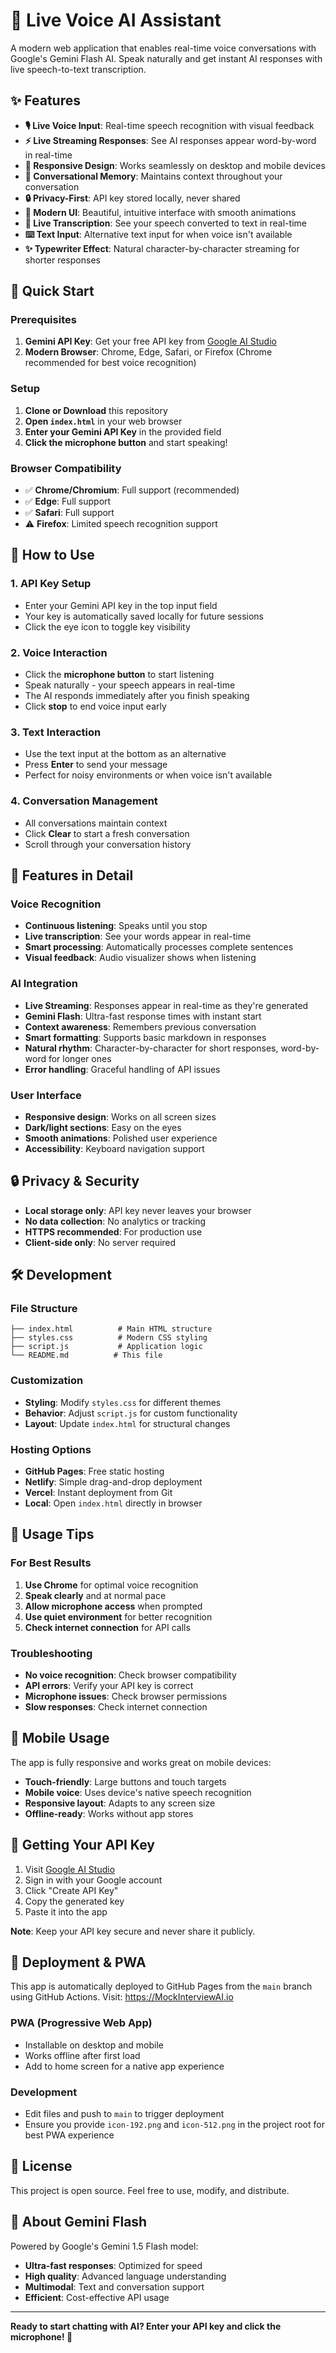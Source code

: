 # 🎤 Live Voice AI Assistant

A modern web application that enables real-time voice conversations with Google's Gemini Flash AI. Speak naturally and get instant AI responses with live speech-to-text transcription.

## ✨ Features

- **🎙️ Live Voice Input**: Real-time speech recognition with visual feedback
- **⚡ Live Streaming Responses**: See AI responses appear word-by-word in real-time
- **📱 Responsive Design**: Works seamlessly on desktop and mobile devices
- **💬 Conversational Memory**: Maintains context throughout your conversation
- **🔒 Privacy-First**: API key stored locally, never shared
- **🎨 Modern UI**: Beautiful, intuitive interface with smooth animations
- **📝 Live Transcription**: See your speech converted to text in real-time
- **⌨️ Text Input**: Alternative text input for when voice isn't available
- **✨ Typewriter Effect**: Natural character-by-character streaming for shorter responses

## 🚀 Quick Start

### Prerequisites

1. **Gemini API Key**: Get your free API key from [Google AI Studio](https://makersuite.google.com/app/apikey)
2. **Modern Browser**: Chrome, Edge, Safari, or Firefox (Chrome recommended for best voice recognition)

### Setup

1. **Clone or Download** this repository
2. **Open `index.html`** in your web browser
3. **Enter your Gemini API Key** in the provided field
4. **Click the microphone button** and start speaking!

### Browser Compatibility

- ✅ **Chrome/Chromium**: Full support (recommended)
- ✅ **Edge**: Full support
- ✅ **Safari**: Full support
- ⚠️ **Firefox**: Limited speech recognition support

## 🎯 How to Use

### 1. API Key Setup
- Enter your Gemini API key in the top input field
- Your key is automatically saved locally for future sessions
- Click the eye icon to toggle key visibility

### 2. Voice Interaction
- Click the **microphone button** to start listening
- Speak naturally - your speech appears in real-time
- The AI responds immediately after you finish speaking
- Click **stop** to end voice input early

### 3. Text Interaction
- Use the text input at the bottom as an alternative
- Press **Enter** to send your message
- Perfect for noisy environments or when voice isn't available

### 4. Conversation Management
- All conversations maintain context
- Click **Clear** to start a fresh conversation
- Scroll through your conversation history

## 🔧 Features in Detail

### Voice Recognition
- **Continuous listening**: Speaks until you stop
- **Live transcription**: See your words appear in real-time
- **Smart processing**: Automatically processes complete sentences
- **Visual feedback**: Audio visualizer shows when listening

### AI Integration
- **Live Streaming**: Responses appear in real-time as they're generated
- **Gemini Flash**: Ultra-fast response times with instant start
- **Context awareness**: Remembers previous conversation
- **Smart formatting**: Supports basic markdown in responses
- **Natural rhythm**: Character-by-character for short responses, word-by-word for longer ones
- **Error handling**: Graceful handling of API issues

### User Interface
- **Responsive design**: Works on all screen sizes
- **Dark/light sections**: Easy on the eyes
- **Smooth animations**: Polished user experience
- **Accessibility**: Keyboard navigation support

## 🔒 Privacy & Security

- **Local storage only**: API key never leaves your browser
- **No data collection**: No analytics or tracking
- **HTTPS recommended**: For production use
- **Client-side only**: No server required

## 🛠️ Development

### File Structure
```
├── index.html          # Main HTML structure
├── styles.css          # Modern CSS styling
├── script.js           # Application logic
└── README.md          # This file
```

### Customization
- **Styling**: Modify `styles.css` for different themes
- **Behavior**: Adjust `script.js` for custom functionality
- **Layout**: Update `index.html` for structural changes

### Hosting Options
- **GitHub Pages**: Free static hosting
- **Netlify**: Simple drag-and-drop deployment
- **Vercel**: Instant deployment from Git
- **Local**: Open `index.html` directly in browser

## 🤝 Usage Tips

### For Best Results
1. **Use Chrome** for optimal voice recognition
2. **Speak clearly** and at normal pace
3. **Allow microphone access** when prompted
4. **Use quiet environment** for better recognition
5. **Check internet connection** for API calls

### Troubleshooting
- **No voice recognition**: Check browser compatibility
- **API errors**: Verify your API key is correct
- **Microphone issues**: Check browser permissions
- **Slow responses**: Check internet connection

## 📱 Mobile Usage

The app is fully responsive and works great on mobile devices:
- **Touch-friendly**: Large buttons and touch targets
- **Mobile voice**: Uses device's native speech recognition
- **Responsive layout**: Adapts to any screen size
- **Offline-ready**: Works without app stores

## 🎉 Getting Your API Key

1. Visit [Google AI Studio](https://makersuite.google.com/app/apikey)
2. Sign in with your Google account
3. Click "Create API Key"
4. Copy the generated key
5. Paste it into the app

**Note**: Keep your API key secure and never share it publicly.

## 🚀 Deployment & PWA

This app is automatically deployed to GitHub Pages from the `main` branch using GitHub Actions. Visit: https://MockInterviewAI.io

### PWA (Progressive Web App)
- Installable on desktop and mobile
- Works offline after first load
- Add to home screen for a native app experience

### Development
- Edit files and push to `main` to trigger deployment
- Ensure you provide `icon-192.png` and `icon-512.png` in the project root for best PWA experience

## 📄 License

This project is open source. Feel free to use, modify, and distribute.

## 🤖 About Gemini Flash

Powered by Google's Gemini 1.5 Flash model:
- **Ultra-fast responses**: Optimized for speed
- **High quality**: Advanced language understanding
- **Multimodal**: Text and conversation support
- **Efficient**: Cost-effective API usage

---

**Ready to start chatting with AI? Enter your API key and click the microphone! 🎤** 